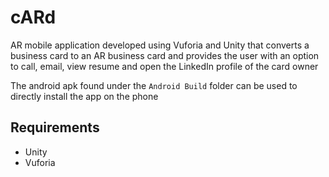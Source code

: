 # cARd
 
AR mobile application developed using Vuforia and Unity that converts a business card to an AR business card and provides the user with an option to call, email, view resume and open the LinkedIn profile of the card owner

The android apk found under the `Android Build` folder can be used to directly install the app on the phone

## Requirements 
* Unity 
* Vuforia

